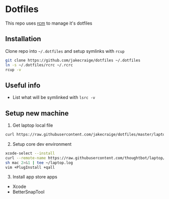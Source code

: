 # Dotfiles

This repo uses [rcm](https://github.com/thoughtbot/rcm) to manage it's dotfiles

## Installation
Clone repo into `~/.dotfiles` and setup symlinks with `rcup`

```sh
git clone https://github.com/jakecraige/dotfiles ~/.dotfiles
ln -s ~/.dotfiles/rcrc ~/.rcrc
rcup -v
```

## Useful info

- List what will be symlinked with `lsrc -v`

## Setup new machine

1. Get laptop local file

```sh
curl https://raw.githubusercontent.com/jakecraige/dotfiles/master/laptop.local > ~/.laptop.local
```

2. Setup core dev environment

```sh
xcode-select --install
curl --remote-name https://raw.githubusercontent.com/thoughtbot/laptop/master/mac
sh mac 2>&1 | tee ~/laptop.log
vim +PlugInstall +qall
```

3. Install app store apps
  - Xcode
  - BetterSnapTool

